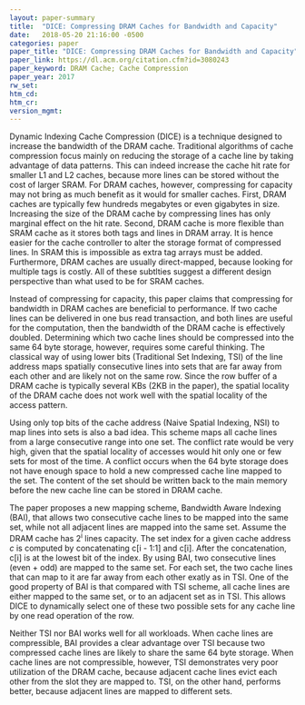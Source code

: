 ```yaml
---
layout: paper-summary
title:  "DICE: Compressing DRAM Caches for Bandwidth and Capacity"
date:   2018-05-20 21:16:00 -0500
categories: paper
paper_title: "DICE: Compressing DRAM Caches for Bandwidth and Capacity"
paper_link: https://dl.acm.org/citation.cfm?id=3080243
paper_keyword: DRAM Cache; Cache Compression
paper_year: 2017
rw_set: 
htm_cd: 
htm_cr: 
version_mgmt: 
---
```


Dynamic Indexing Cache Compression (DICE) is a technique designed to increase the bandwidth of the 
DRAM cache. Traditional algorithms of cache compression focus mainly on reducing the storage of 
a cache line by taking advantage of data patterns. This can indeed increase the cache hit rate for smaller
L1 and L2 caches, because more lines can be stored without the cost of larger SRAM. For DRAM caches, however,
compressing for capacity may not bring as much benefit as it would for smaller caches. First, DRAM caches 
are typically few hundreds megabytes or even gigabytes in size. Increasing the size of the DRAM cache by compressing 
lines has only marginal effect on the hit rate. Second, DRAM cache is more flexible than SRAM cache as it stores both 
tags and lines in DRAM array. It is hence easier for the cache controller to alter the storage format of compressed lines.
In SRAM this is impossible as extra tag arrays must be added. Furthermore, DRAM caches are usually direct-mapped,
because looking for multiple tags is costly. All of these subtlties suggest a different design perspective than 
what used to be for SRAM caches.

Instead of compressing for capacity, this paper claims that compressing for bandwidth in DRAM caches are 
beneficial to performance. If two cache lines can be delivered in one bus read transaction, and both lines are useful
for the computation, then the bandwidth of the DRAM cache is effectively doubled. Determining which two cache 
lines should be compressed into the same 64 byte storage, however, requires some careful thinking. The classical way of 
using lower bits (Traditional Set Indexing, TSI) of the line address maps spatially consecutive lines into sets that are 
far away from each other and are likely not on the same row. Since the row buffer of a DRAM cache is typically several KBs 
(2KB in the paper), the spatial locality of the DRAM cache does not work well with the spatial locality of the access pattern. 

Using only top bits of the cache address (Naive Spatial Indexing, NSI) to map lines into sets is also a bad idea. This scheme 
maps all cache lines from a large consecutive range into one set. The conflict rate would be very high, given that the spatial 
locality of accesses would hit only one or few sets for most of the time. A conflict occurs when the 64 byte storage does not have 
enough space to hold a new compressed cache line mapped to the set. The content of the set should be written back to the 
main memory before the new cache line can be stored in DRAM cache.

The paper proposes a new mapping scheme, Bandwidth Aware Indexing (BAI), that allows two consecutive cache lines to be mapped 
into the same set, while not all adjacent lines are mapped into the same set. Assume the DRAM cache has 2<sup>i</sup> lines 
capacity. The set index for a given cache address *c* is computed by concatenating c[i - 1:1] and c[i]. After the concatenation, 
c[i] is at the lowest bit of the index. By using BAI, two consecutive lines (even + odd) are mapped to the same set. For each set,
the two cache lines that can map to it are far away from each other exatly as in TSI. One of the good property of BAI is that 
compared with TSI scheme, all cache lines are either mapped to the same set, or to an adjacent set as in TSI. This allows DICE
to dynamically select one of these two possible sets for any cache line by one read operation of the row. 

Neither TSI nor BAI works well for all workloads. When cache lines are compressible, BAI provides a clear advantage over TSI
because two compressed cache lines are likely to share the same 64 byte storage. When cache lines are not compressible, however, 
TSI demonstrates very poor utilization of the DRAM cache, because adjacent cache lines evict each other from the slot they are 
mapped to. TSI, on the other hand, performs better, because adjacent lines are mapped to different sets.

